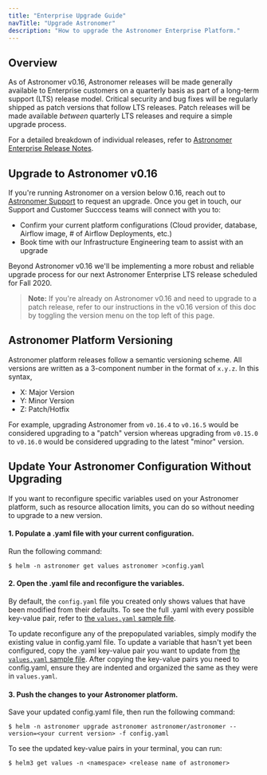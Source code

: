 ```yaml
---
title: "Enterprise Upgrade Guide"
navTitle: "Upgrade Astronomer"
description: "How to upgrade the Astronomer Enterprise Platform."
---
```


## Overview

As of Astronomer v0.16, Astronomer releases will be made generally available to Enterprise customers on a quarterly basis as part of a long-term support (LTS) release model. Critical security and bug fixes will be regularly shipped as patch versions that follow LTS releases. Patch releases will be made available _between_ quarterly LTS releases and require a simple upgrade process.

For a detailed breakdown of individual releases, refer to [Astronomer Enterprise Release Notes](https://www.astronomer.io/docs/enterprise/v0.12/resources/release-notes/).

## Upgrade to Astronomer v0.16

If you're running Astronomer on a version below 0.16, reach out to [Astronomer Support](support.astronomer.io) to request an upgrade. Once you get in touch, our Support and Customer Succcess teams will connect with you to:

- Confirm your current platform configurations (Cloud provider, database, Airflow image, # of Airflow Deployments, etc.)
- Book time with our Infrastructure Engineering team to assist with an upgrade

Beyond Astronomer v0.16 we'll be implementing a more robust and reliable upgrade process for our next Astronomer Enterprise LTS release scheduled for Fall 2020.

> **Note:** If you're already on Astronomer v0.16 and need to upgrade to a patch release, refer to our instructions in the v0.16 version of this doc by toggling the version menu on the top left of this page.

## Astronomer Platform Versioning

Astronomer platform releases follow a semantic versioning scheme. All versions are written as a 3-component number in the format of `x.y.z`. In this syntax,

- X: Major Version
- Y: Minor Version
- Z: Patch/Hotfix

For example, upgrading Astronomer from `v0.16.4` to `v0.16.5` would be considered upgrading to a "patch" version whereas upgrading from `v0.15.0` to `v0.16.0` would be considered upgrading to the latest "minor" version.

## Update Your Astronomer Configuration Without Upgrading

If you want to reconfigure specific variables used on your Astronomer platform, such as resource allocation limits, you can do so without needing to upgrade to a new version.

#### 1. Populate a .yaml file with your current configuration.

Run the following command:

```
$ helm -n astronomer get values astronomer >config.yaml
```
#### 2. Open the .yaml file and reconfigure the variables.

By default, the `config.yaml` file you created only shows values that have been modified from their defaults. To see the full .yaml with every possible key-value pair, refer to [the `values.yaml` sample file](https://github.com/astronomer/astronomer/blob/master/values.yaml).

To update reconfigure any of the prepopulated variables, simply modify the existing value in config.yaml file. To update a variable that hasn't yet been configured, copy the .yaml key-value pair you want to update from [the `values.yaml` sample file](https://github.com/astronomer/astronomer/blob/master/values.yaml). After copying the key-value pairs you need to config.yaml, ensure they are indented and organized the same as they were in `values.yaml`.

#### 3. Push the changes to your Astronomer platform.

Save your updated config.yaml file, then run the following command:

```
$ helm -n astronomer upgrade astronomer astronomer/astronomer --version=<your current version> -f config.yaml
```
To see the updated key-value pairs in your terminal, you can run:
```
$ helm3 get values -n <namespace> <release name of astronomer>
```
